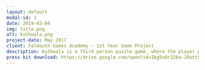 ```yaml
---
layout: default
modal-id: 1
date: 2019-03-04
img: title.png
alt: kuthwala.png
project-date: May 2017
client: Falmouth Games Academy - 1st Year Game Project
description: Kuthwala is a third person puzzle game, where the player plays as two different animals, a Bear and a Panther. The game was based around native American folklore and thus had an art style to match.
press kit download: https://drive.google.com/open?id=1bg5nOr326a-JOuttSeKq6lwA0KF9NPVP
---
```

